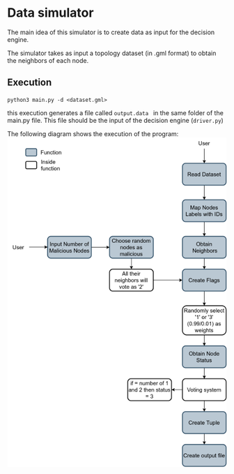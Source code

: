 # Data simulator
The main idea of this simulator is to create data as input for the decision engine.

The simulator takes as input a topology dataset (in .gml format) to obtain the neighbors of each node.

## Execution

`python3 main.py -d <dataset.gml>`

this execution generates a file called `output.data ` in the same folder of the main.py file. 
This file should be the input of the decision engine (`driver.py`)

The following diagram shows the execution of the program:
![](images/simulator.png)

